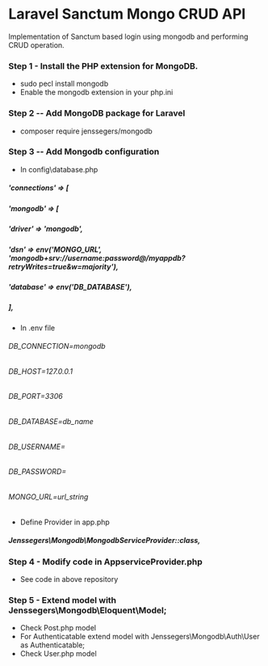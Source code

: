 # Laravel Sanctum Mongo CRUD API

Implementation of Sanctum based login using mongodb and performing CRUD operation.

### Step 1 - Install the PHP extension for MongoDB.

 - sudo pecl install mongodb
 - Enable the mongodb extension in your php.ini 

### Step 2 -- Add MongoDB package for Laravel
 - composer require jenssegers/mongodb

### Step 3 -- Add Mongodb configuration 
 - In config\database.php
 ##### 'connections' => [
 ##### 'mongodb' => [
 #####       'driver' => 'mongodb',
 #####        'dsn' => env('MONGO_URL', 'mongodb+srv://username:password@<atlas-cluster-uri>/myappdb?retryWrites=true&w=majority'),
 #####        'database' => env('DB_DATABASE'),
 ##### ],
 
 - In .env file
###### DB_CONNECTION=mongodb
###### DB_HOST=127.0.0.1
###### DB_PORT=3306
###### DB_DATABASE=db_name
###### DB_USERNAME=
###### DB_PASSWORD=
###### MONGO_URL=url_string

- Define Provider in app.php
##### Jenssegers\Mongodb\MongodbServiceProvider::class,
 
### Step 4 - Modify code in AppserviceProvider.php 
- See code in above repository

### Step 5 - Extend model with Jenssegers\Mongodb\Eloquent\Model;
- Check Post.php model
- For Authenticatable extend model with Jenssegers\Mongodb\Auth\User as Authenticatable;
- Check User.php model
